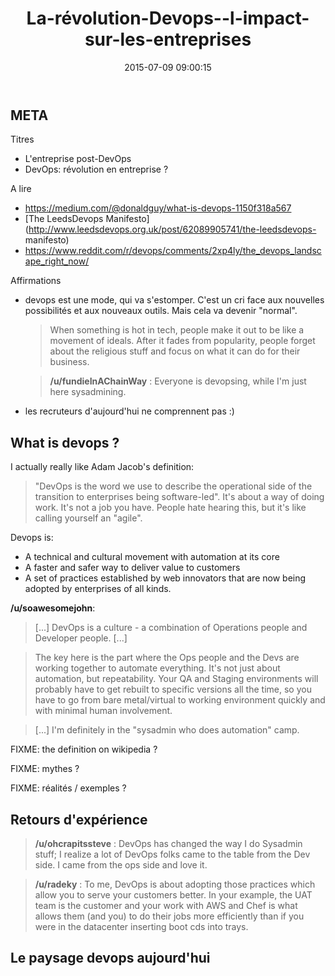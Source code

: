 ﻿---
layout: post
title:  La-révolution-Devops--l-impact-sur-les-entreprises
date:   2015-07-09 09:00:15
categories: []
tags:   []
---

## META

Titres

* L'entreprise post-DevOps
* DevOps: révolution en entreprise ?

A lire

* https://medium.com/@donaldguy/what-is-devops-1150f318a567
* [The LeedsDevops Manifesto](http://www.leedsdevops.org.uk/post/62089905741/the-leedsdevops- manifesto)
* https://www.reddit.com/r/devops/comments/2xp4ly/the_devops_landscape_right_now/

Affirmations

* devops est une mode, qui va s'estomper. C'est un cri face aux nouvelles possibilités et aux nouveaux outils. Mais cela va devenir "normal".
  
  > When something is hot in tech, people make it out to be like a movement of ideals. After it fades from popularity, people forget about the religious stuff and focus on what it can do for their business.
  
  > **/u/fundieInAChainWay** : Everyone is devopsing, while I'm just here sysadmining.

* les recruteurs d'aujourd'hui ne comprennent pas :)

## What is devops ?

I actually really like Adam Jacob's definition:

> "DevOps is the word we use to describe the operational side of the transition to enterprises being software-led".
> It's about a way of doing work. It's not a job you have. People hate hearing this, but it's like calling yourself an "agile".

Devops is:

* A technical and cultural movement with automation at its core
* A faster and safer way to deliver value to customers
* A set of practices established by web innovators that are now being adopted by enterprises of all kinds.

**/u/soawesomejohn**:  

> [...] DevOps is a culture - a combination of Operations people and Developer people.  [...]

> The key here is the part where the Ops people and the Devs are working together to automate everything. It's not just about automation, but repeatability. Your QA and Staging environments will probably have to get rebuilt to specific versions all the time, so you have to go from bare metal/virtual to working environment quickly and with minimal human involvement.

> [...]  I'm definitely in the "sysadmin who does automation" camp.


FIXME: the definition on wikipedia ?

FIXME: mythes ?

FIXME: réalités / exemples ?

## Retours d'expérience

> **/u/ohcrapitssteve** : DevOps has changed the way I do Sysadmin stuff; I realize a lot of DevOps folks came to the table from the Dev side. I came from the ops side and love it. 

> **/u/radeky** : To me, DevOps is about adopting those practices which allow you to serve your customers better. In your example, the UAT team is the customer and your work with AWS and Chef is what allows them (and you) to do their jobs more efficiently than if you were in the datacenter inserting boot cds into trays.

## Le paysage devops aujourd'hui

## 


